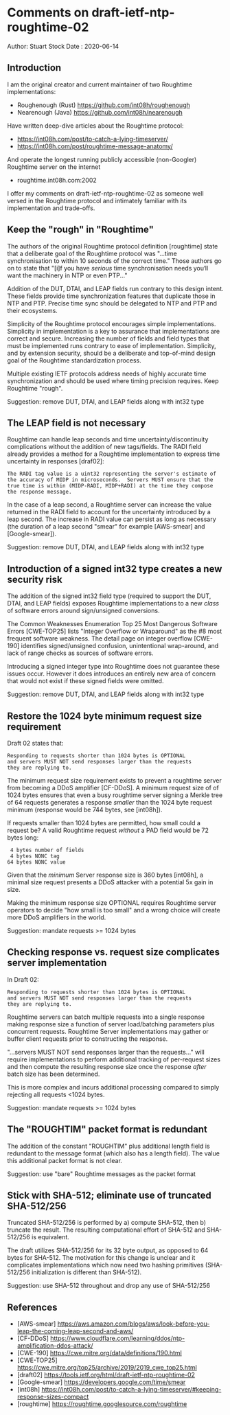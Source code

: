 # Comments on draft-ietf-ntp-roughtime-02

Author: Stuart Stock
Date  : 2020-06-14

## Introduction

I am the original creator and current maintainer of two Roughtime implementations:

  * Roughenough (Rust) https://github.com/int08h/roughenough
  * Nearenough (Java) https://github.com/int08h/nearenough

Have written deep-dive articles about the Roughtime protocol: 

  * https://int08h.com/post/to-catch-a-lying-timeserver/
  * https://int08h.com/post/roughtime-message-anatomy/
  
And operate the longest running publicly accessible (non-Googler) Roughtime server 
on the internet

  * roughtime.int08h.com:2002
  
I offer my comments on draft-ietf-ntp-roughtime-02 as someone well versed in the Roughtime 
protocol and intimately familiar with its implementation and trade-offs.

## Keep the "rough" in "Roughtime"

The authors of the original Roughtime protocol definition [roughtime] state that a 
deliberate goal of the Roughtime protocol was "...time synchronisation to within 10 
seconds of the correct time." Those authors go on to state that "[i]f you have 
_serious_ time synchronisation needs you‘ll want the machinery in NTP or even PTP..."

Addition of the DUT, DTAI, and LEAP fields run contrary to this design intent. These fields
provide time synchronization features that duplicate those in NTP and PTP. Precise time 
sync should be delegated to NTP and PTP and their ecosystems.

Simplicity of the Roughtime protocol encourages simple implementations. Simplicity
in implementation is a key to assurance that implementations are correct and secure. 
Increasing the number of fields and field types that must be implemented runs contrary 
to ease of implementation. Simplicity, and by extension security, should be a deliberate 
and top-of-mind design goal of the Roughtime standardization process.

Multiple existing IETF protocols address needs of highly accurate time synchronization 
and should be used where timing precision requires. Keep Roughtime "rough".

Suggestion: remove DUT, DTAI, and LEAP fields along with int32 type

## The LEAP field is not necessary 

Roughtime can handle leap seconds and time uncertainty/discontinuity complications without the 
addition of new tags/fields. The RADI field already provides a method for a Roughtime 
implementation to express time uncertainty in responses [draf02]: 

    The RADI tag value is a uint32 representing the server's estimate of
    the accuracy of MIDP in microseconds.  Servers MUST ensure that the
    true time is within (MIDP-RADI, MIDP+RADI) at the time they compose
    the response message.

In the case of a leap second, a Roughtime server can increase the value returned in 
the RADI field to account for the uncertainty introduced by a leap second. The increase 
in RADI value can persist as long as necessary (the duration of a leap second "smear" 
for example [AWS-smear] and [Google-smear]).
     
Suggestion: remove DUT, DTAI, and LEAP fields along with int32 type

## Introduction of a signed int32 type creates a new security risk 

The addition of the signed int32 field type (required to support the DUT, DTAI, and 
LEAP fields) exposes Roughtime implementations to a new *class* of software errors
around sign/unsigned conversions. 

The Common Weaknesses Enumeration Top 25 Most Dangerous Software Errors [CWE-TOP25] 
lists "Integer Overflow or Wraparound" as the #8 most frequent software weakness. The 
detail page on integer overflow [CWE-190] identifies signed/unsigned confusion, 
unintentional wrap-around, and lack of range checks as sources of software errors.

Introducing a signed integer type into Roughtime does not guarantee these issues
occur. However it does introduces an entirely new area of concern that would not
exist if these signed fields were omitted. 

Suggestion: remove DUT, DTAI, and LEAP fields along with int32 type

## Restore the 1024 byte minimum request size requirement

Draft 02 states that: 

    Responding to requests shorter than 1024 bytes is OPTIONAL 
    and servers MUST NOT send responses larger than the requests 
    they are replying to.

The minimum request size requirement exists to prevent a roughtime server from becoming
a DDoS amplifier [CF-DDoS]. A minimum request size of of 1024 bytes ensures that even 
a busy roughtime server signing a Merkle tree of 64 requests generates a response *smaller* 
than the 1024 byte request minimum (response would be 744 bytes, see [int08h]).

If requests smaller than 1024 bytes are permitted, how small could a request be? A valid 
Roughtime request *without* a PAD field would be 72 bytes long: 

     4 bytes number of fields 
     4 bytes NONC tag 
    64 bytes NONC value
    
Given that the *minimum* Server response size is 360 bytes [int08h], a minimal size request 
presents a DDoS attacker with a potential 5x gain in size.  

Making the minimum response size OPTIONAL requires Roughtime server operators to decide 
"how small is too small" and a wrong choice will create more DDoS amplifiers in the world.

Suggestion: mandate requests >= 1024 bytes

## Checking response vs. request size complicates server implementation

In Draft 02: 

    Responding to requests shorter than 1024 bytes is OPTIONAL 
    and servers MUST NOT send responses larger than the requests 
    they are replying to.

Roughtime servers can batch multiple requests into a single response making response 
size a function of server load/batching parameters plus concurrent requests. Roughtime 
Server implementations may gather or buffer client requests prior to constructing the 
response. 

"...servers MUST NOT send responses larger than the requests..." will require implementations
to perform additional tracking of per-request sizes and then compute the resulting response
size once the response *after* batch size has been determined. 

This is more complex and incurs additional processing compared to simply rejecting all 
requests <1024 bytes.

Suggestion: mandate requests >= 1024 bytes

## The "ROUGHTIM" packet format is redundant

The addition of the constant "ROUGHTIM" plus additional length field is redundant to 
the message format (which also has a length field). The value this additional 
packet format is not clear.

Suggestion: use "bare" Roughtime messages as the packet format 

## Stick with SHA-512; eliminate use of truncated SHA-512/256 

Truncated SHA-512/256 is performed by a) compute SHA-512, then b) truncate the result. 
The resulting computational effort of SHA-512 and SHA-512/256 is equivalent. 

The draft utilizes SHA-512/256 for its 32 byte output, as opposed to 64 bytes for
SHA-512. The motivation for this change is unclear and it complicates implementations
which now need two hashing primitives (SHA-512/256 initialization is different than SHA-512).

Suggestion: use SHA-512 throughout and drop any use of SHA-512/256

## References 

* [AWS-smear]     https://aws.amazon.com/blogs/aws/look-before-you-leap-the-coming-leap-second-and-aws/
* [CF-DDoS]       https://www.cloudflare.com/learning/ddos/ntp-amplification-ddos-attack/
* [CWE-190]       https://cwe.mitre.org/data/definitions/190.html
* [CWE-TOP25]     https://cwe.mitre.org/top25/archive/2019/2019_cwe_top25.html
* [draft02]       https://tools.ietf.org/html/draft-ietf-ntp-roughtime-02
* [Google-smear]  https://developers.google.com/time/smear
* [int08h]        https://int08h.com/post/to-catch-a-lying-timeserver/#keeping-response-sizes-compact
* [roughtime]     https://roughtime.googlesource.com/roughtime


